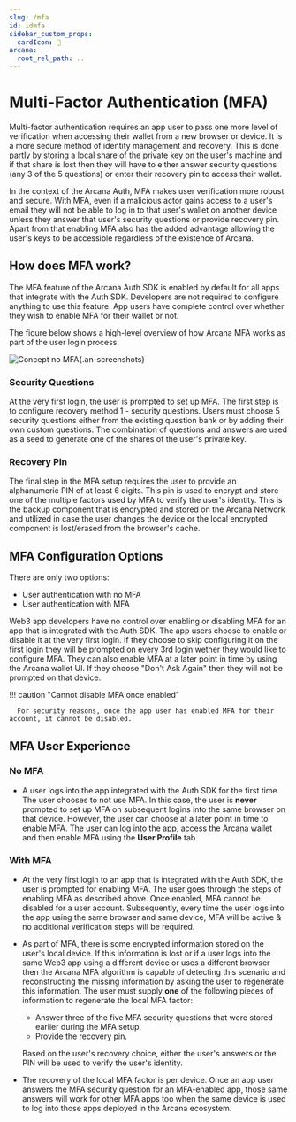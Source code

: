 ```yaml
---
slug: /mfa
id: idmfa
sidebar_custom_props:
  cardIcon: 💠
arcana:
  root_rel_path: ..
---
```


# Multi-Factor Authentication (MFA)

Multi-factor authentication requires an app user to pass one more level of verification when accessing their wallet from a new browser or device. It is a more secure method of identity management and recovery. This is done partly by storing a local share of the private key on the user's machine and if that share is lost then they will have to either answer security questions (any 3 of the 5 questions) or enter their recovery pin to access their wallet.

In the context of the Arcana Auth, MFA makes user verification more robust and secure. With MFA, even if a malicious actor gains access to a user's email they will not be able to log in to that user's wallet on another device unless they answer that user's security questions or provide recovery pin. Apart from that enabling MFA also has the added advantage allowing the user's keys to be accessible regardless of the existence of Arcana. 

## How does MFA work?

The MFA feature of the Arcana Auth SDK is enabled by default for all apps that integrate with the Auth SDK. Developers are not required to configure anything to use this feature. App users have complete control over whether they wish to enable MFA for their wallet or not.  

The figure below shows a high-level overview of how Arcana MFA works as part of the user login process.

![Concept no MFA](/img/concept_mfa.png){.an-screenshots}

### Security Questions

At the very first login, the user is prompted to set up MFA. The first step is to configure recovery method 1 - security questions. Users must choose 5 security questions either from the existing question bank or by adding their own custom questions. The combination of questions and answers are used as a seed to generate one of the shares of the user's private key. 


### Recovery Pin

The final step in the MFA setup requires the user to provide an alphanumeric PIN of at least 6 digits. This pin is used to encrypt and store one of the multiple factors used by MFA to verify the user's identity. This is the backup component that is encrypted and stored on the Arcana Network and utilized in case the user changes the device or the local encrypted component is lost/erased from the browser's cache.

## MFA Configuration Options

There are only two options:

* User authentication with no MFA
* User authentication with MFA

Web3 app developers have no control over enabling or disabling MFA for an app that is integrated with the Auth SDK. The app users choose to enable or disable it at the very first login. If they choose to skip configuring it on the first login they will be prompted on every 3rd login wether they would like to configure MFA. They can also enable MFA at a later point in time by using the Arcana wallet UI. If they choose "Don't Ask Again" then they will not be prompted on that device. 

!!! caution "Cannot disable MFA once enabled"

      For security reasons, once the app user has enabled MFA for their account, it cannot be disabled.

## MFA User Experience

### No MFA

* A user logs into the app integrated with the Auth SDK for the first time. The user chooses to not use MFA. In this case, the user is **never** prompted to set up MFA on subsequent logins into the same browser on that device.  However, the user can choose at a later point in time to enable MFA. The user can log into the app, access the Arcana wallet and then enable MFA using the **User Profile** tab.

### With MFA

* At the very first login to an app that is integrated with the Auth SDK, the user is prompted for enabling MFA. The user goes through the steps of enabling MFA as described above. Once enabled, MFA cannot be disabled for a user account. Subsequently, every time the user logs into the app using the same browser and same device, MFA will be active & no additional verification steps will be required.  

* As part of MFA, there is some encrypted information stored on the user's local device. If this information is lost or if a user logs into the same Web3 app using a different device or uses a different browser then the Arcana MFA algorithm is capable of detecting this scenario and reconstructing the missing information by asking the user to regenerate this information. The user must supply **one** of the following pieces of information to regenerate the local MFA factor:

    - Answer three of the five MFA security questions that were stored earlier during the MFA setup. 
    - Provide the recovery pin.
  
    Based on the user's recovery choice, either the user's answers or the PIN will be used to verify the user's identity.

* The recovery of the local MFA factor is per device. Once an app user answers the MFA security question for an MFA-enabled app, those same answers will work for other MFA apps too when the same device is used to log into those apps deployed in the Arcana ecosystem.